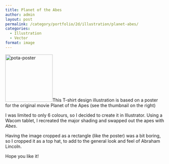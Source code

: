 ```yaml
---
title: Planet of the Abes
author: admin
layout: post
permalink: /category/portfolio/2d/illustration/planet-abes/
categories:
  - Illustration
  - Vector
format: image
---
```

[<img src="http://thecrypt.co.nz/wp-content/uploads/2014/04/pota-poster-150x150.png" alt="pota-poster" width="150" height="150" class="alignright size-thumbnail wp-image-326" />][1]This T-shirt design illustration is based on a poster for the original movie Planet of the Apes (see the thumbnail on the right)

I was limited to only 6 colours, so I decided to create it in Illustrator. Using a Wacom tablet, I recreated the major shading and swapped out the apes with *Abes*.

Having the image cropped as a rectangle (like the poster) was a bit boring, so I cropped it as a top hat, to add to the general look and feel of Abraham Lincoln.

Hope you like it!

 [1]: http://thecrypt.co.nz/wp-content/uploads/2014/04/pota-poster.png